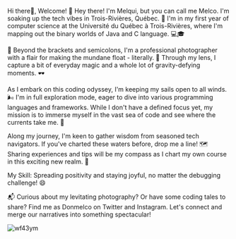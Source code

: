 Hi there👊, Welcome!
👋 Hey there! I'm Melqui, but you can call me Melco. I'm soaking up the tech vibes in Trois-Rivières, Québec. 🍁 I'm in my first year of computer science at the Université du Québec à Trois-Rivières, where I'm mapping out the binary worlds of Java and C language. 💻🎓

📸 Beyond the brackets and semicolons, I'm a professional photographer with a flair for making the mundane float - literally. 🎈 Through my lens, I capture a bit of everyday magic and a whole lot of gravity-defying moments. 🕶️

As I embark on this coding odyssey, I'm keeping my sails open to all winds. 🌬️ I'm in full exploration mode, eager to dive into various programming languages and frameworks. While I don't have a defined focus yet, my mission is to immerse myself in the vast sea of code and see where the currents take me. 🌊

Along my journey, I'm keen to gather wisdom from seasoned tech navigators. If you've charted these waters before, drop me a line! 🗺️ Sharing experiences and tips will be my compass as I chart my own course in this exciting new realm. 🧭

My Skill: Spreading positivity and staying joyful, no matter the debugging challenge! 😄

📬 Curious about my levitating photography? Or have some coding tales to share? Find me as Donmelco on Twitter and Instagram. Let's connect and merge our narratives into something spectacular!

![wf43ym](https://github.com/donmelco/donmelco/assets/158526792/a26f4f46-6a05-40d0-9fca-de8db9995b5e)
